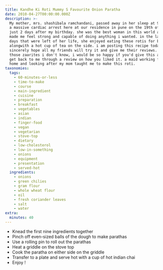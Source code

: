 ```yaml
---
title: Kandhe Ki Roti Mummy S Favourite Onion Paratha
date: 2010-04-27T00:00:00.000Z
description: >-
  My mother, mrs. shashibala ramchandani, passed away in her sleep at 9pm due to
  a massive cardiac arrest here at our residence in pune on the 19th of april,
  just 2 days after my birthday. she was the best woman in this world and she
  made me feel strong and capable of doing anything i wanted. in the last few
  days that were left of her life, she enjoyed eating these rotis for breakfast
  alongwith a hot cup of tea on the side. i am posting this recipe today and i
  sincerely hope all my friends will try it and give me their reviews. also, for
  those zaarites i don't know, i would be so happy if you'd give this a try and
  get back to me through a review on how you liked it. a maid working for my
  home and looking after my mom taught me to make this roti.
taxonomies:
  tags:
    - 60-minutes-or-less
    - time-to-make
    - course
    - main-ingredient
    - cuisine
    - preparation
    - breakfast
    - vegetables
    - asian
    - indian
    - finger-food
    - vegan
    - vegetarian
    - stove-top
    - dietary
    - low-cholesterol
    - low-in-something
    - onions
    - equipment
    - presentation
    - served-hot
  ingredients:
    - onions
    - green chilies
    - gram flour
    - whole wheat flour
    - oil
    - fresh coriander leaves
    - salt
    - water
extra:
  minutes: 40
---
```

 - Knead the first nine ingredients together
 - Pinch off even-sized balls of the dough to make parathas
 - Use a rolling pin to roll out the parathas
 - Heat a griddle on the stove top
 - Cook the paratha on either side on the griddle
 - Transfer to a plate and serve hot with a cup of hot indian chai
 - Enjoy !
